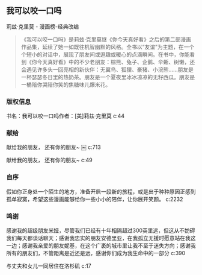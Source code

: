 ## 我可以咬一口吗

莉兹·克里莫  -  漫画榜-经典改编

> 《我可以咬一口吗》是莉兹·克里莫继《你今天真好看》之后的第二部漫画作品集，延续了她一如既往机智幽默的风格。全书以“友谊”为主题，在一个个短小的对话中，展现了朋友间或逗趣或暖心的点滴瞬间。在书中，你能看到《你今天真好看》中的不少老朋友：棕熊、兔子、企鹅、伞蜥、树懒，还会遇见许多头一回亮相的新伙伴：无翼鸟、狐狸、豪猪、小浣熊……朋友是一杯瑟瑟冬日里的热奶茶。朋友是一个夏夜里冰冰凉凉的无籽西瓜。朋友是一桶陪你哭陪你笑的焦糖味儿爆米花。


### 版权信息

书名：我可以咬一口吗作者：[美]莉兹·克里莫 c:44

### 献给

献给我的朋友， 还有你的朋友~
￼
 c:713

献给我的朋友， 还有你的朋友~ c:49

### 自序

假如你正身处一个陌生的地方，准备开启一段新的旅程，或是出于种种原因正感到孤单寂寞，希望这些漫画能够给你一些小小的陪伴，让你展开笑颜。 c:2232

### 鸣谢

感谢我的超级朋友米娅，尽管我们已经有十年相隔超过300英里远，但这从不妨碍我们每天都谈话聊天；感谢我忠实的朋友安德里亚，在我孤立无援时愿意站在我这一边；感谢我亲爱的朋友妮基，在这个广袤的城市里让我不至于迷失方向；感谢我所有的朋友们，不管距离是近还是远，感谢你们成为我生命中的一部分 c:390

与丈夫和女儿一同居住在洛杉矶 c:17